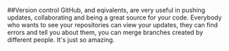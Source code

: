 ##Version control
GitHub, and eqivalents, are very useful in pushing updates, collaborating and being a great source for your code. Everybody who wants to see your repositories can view your updates, they can find errors and tell you about them, you can merge branches created by different people. It's just so amazing.
